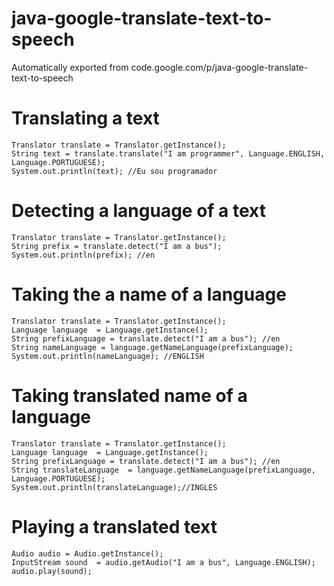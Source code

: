 # java-google-translate-text-to-speech
Automatically exported from code.google.com/p/java-google-translate-text-to-speech

# Translating a text #
```
Translator translate = Translator.getInstance();
String text = translate.translate("I am programmer", Language.ENGLISH, Language.PORTUGUESE);
System.out.println(text); //Eu sou programador
```

# Detecting a language of a text #
```
Translator translate = Translator.getInstance();
String prefix = translate.detect("I am a bus");
System.out.println(prefix); //en
```
# Taking the a name of a language #
```
Translator translate = Translator.getInstance();
Language language  = Language.getInstance();
String prefixLanguage = translate.detect("I am a bus"); //en
String nameLanguage = language.getNameLanguage(prefixLanguage);
System.out.println(nameLanguage); //ENGLISH
```

# Taking translated name of a language #
```
Translator translate = Translator.getInstance();
Language language  = Language.getInstance();
String prefixLanguage = translate.detect("I am a bus"); //en
String translateLanguage  = language.getNameLanguage(prefixLanguage, Language.PORTUGUESE);
System.out.println(translateLanguage);//INGLES
```
# Playing a translated text #
```
Audio audio = Audio.getInstance();
InputStream sound  = audio.getAudio("I am a bus", Language.ENGLISH);
audio.play(sound);
```




